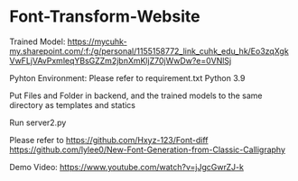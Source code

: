 # Font-Transform-Website

Trained Model: https://mycuhk-my.sharepoint.com/:f:/g/personal/1155158772_link_cuhk_edu_hk/Eo3zqXgkVwFLjVAvPxmleqYBsGZZm2jbnXmKljZ70jWwDw?e=0VNlSj

Pyhton Environment:
Please refer to requirement.txt
Python 3.9

Put Files and Folder in backend, and the trained models to the same directory as templates and statics

Run server2.py

Please refer to https://github.com/Hxyz-123/Font-diff
https://github.com/lylee0/New-Font-Generation-from-Classic-Calligraphy

Demo Video: https://www.youtube.com/watch?v=jJgcGwrZJ-k
